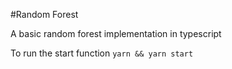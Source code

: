 #Random Forest

A basic random forest implementation in typescript

To run the start function `yarn && yarn start`
